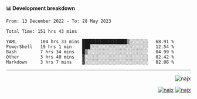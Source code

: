 <b>📊 Development breakdown</b>
<!--START_SECTION:waka-->

```text
From: 13 December 2022 - To: 28 May 2023

Total Time: 151 hrs 43 mins

YAML         104 hrs 33 mins █████████████████▒░░░░░░░   68.91 %
PowerShell   19 hrs 1 min    ███░░░░░░░░░░░░░░░░░░░░░░   12.54 %
Bash         7 hrs 34 mins   █▒░░░░░░░░░░░░░░░░░░░░░░░   04.99 %
Other        3 hrs 40 mins   ▓░░░░░░░░░░░░░░░░░░░░░░░░   02.42 %
Markdown     3 hrs 7 mins    ▓░░░░░░░░░░░░░░░░░░░░░░░░   02.06 %
```

<!--END_SECTION:waka-->
-----
<p align="right">
  <img src="https://komarev.com/ghpvc/?username=najx&label=GitHub%20Profile%20Views&color=yellow&style=flat" alt="najx" />
</p align="center">
<p align="right">
  <a href="https://www.linkedin.com/in/abdx"><img src="https://img.shields.io/badge/LinkedIn--_.svg?style=social&logo=linkedin" alt="najx"></a>
  <a href="https://stackoverflow.com/users/19588110/najim-abdelmoula"><img src="https://img.shields.io/badge/Stack Overflow--_.svg?style=social&logo=stackoverflow" alt="najx"></a>
</p align="center">
